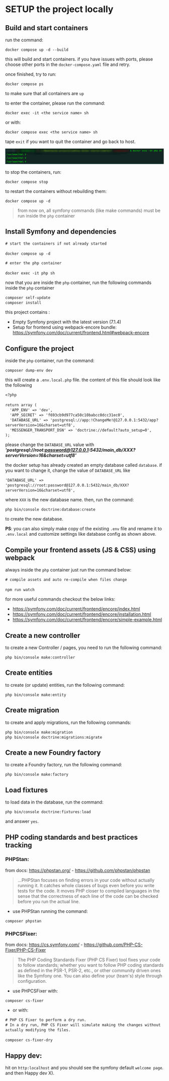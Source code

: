 # SETUP the project locally
## Build and start containers

run the command:

```
docker compose up -d --build
```

this will build and start containers. if you have issues with ports, please choose other ports in the `docker-compose.yaml` file and retry.

once finished, try to run:

```
docker compose ps
```

to make sure that all containers are `up`

to enter the container, please run the command:

```
docker exec -it <the service name> sh
```

or with:

```
docker compose exec <the service name> sh
```

tape `exit` if you want to quit the container and go back to host.

![alt text](doc/image.png)

to stop the containers, run:

```
docker compose stop
```

to restart the containers without rebuilding them:

```
docker compose up -d 
```

> from now on, all symfony commands (like make commands) must be run inside the `php` container

## Install Symfony and dependencies

```
# start the containers if not already started

docker compose up -d
```

```
# enter the php container

docker exec -it php sh
```

now that you are inside the `php` container, run the following commands inside the `php` container

```
composer self-update
composer install
```

this project contains :

- Empty Symfony project with the latest version (7.1.4)
- Setup for frontend using webpack-encore bundle: https://symfony.com/doc/current/frontend.html#webpack-encore

## Configure the project

inside the `php` container, run the command:

```
composer dump-env dev
```

this will create a `.env.local.php` file. the content of this file should look like the following

```
<?php

return array (
  'APP_ENV' => 'dev',
  'APP_SECRET' => 'f693cb9d977ca50c10babcc0dcc31ec0',
  'DATABASE_URL' => 'postgresql://app:!ChangeMe!@127.0.0.1:5432/app?serverVersion=16&charset=utf8',
  'MESSENGER_TRANSPORT_DSN' => 'doctrine://default?auto_setup=0',
);

```

please change the `DATABASE_URL` value with ***'postgresql://root:password@127.0.0.1:5432/main_db/XXX?serverVersion=16&charset=utf8'***

the docker setup has already created an empty database called `database`. if you want to change it, change the value of `DATABASE_URL` like

```
'DATABASE_URL' => 'postgresql://root:password@127.0.0.1:5432/main_db/XXX?serverVersion=16&charset=utf8',
``` 
where `XXX` is the new database name. then, run the command:

```
php bin/console doctrine:database:create
```

to create the new database.

**PS**: 
you can also simply make copy of the existing `.env` file and rename it to `.env.local` and customize settings like database config as shown above.

## Compile your frontend assets (JS & CSS) using webpack

always inside the `php` container just run the command below:

```
# compile assets and auto re-compile when files change

npm run watch
```

for more useful commands checkout the below links:

- https://symfony.com/doc/current/frontend/encore/index.html
- https://symfony.com/doc/current/frontend/encore/installation.html
- https://symfony.com/doc/current/frontend/encore/simple-example.html

## Create a new controller

to create a new Controller / pages, you need to run the following command:

```
php bin/console make:controller
```

## Create entities

to create (or update) entities, run the following command:

```
php bin/console make:entity
```

## Create migration

to create  and apply migrations, run the following commands:

```
php bin/console make:migration
php bin/console doctrine:migrations:migrate
```

## Create a new Foundry factory

to create a Foundry factory, run the following command:

```
php bin/console make:factory
```

## Load fixtures

to load data in the database, run the command:

```
php bin/console doctrine:fixtures:load
```

and answer `yes`.

## PHP coding standards and best practices tracking

### PHPStan:
from docs: https://phpstan.org/ - https://github.com/phpstan/phpstan
> ...PHPStan focuses on finding errors in your code without actually running it. It catches whole classes of bugs even before you write tests for the code. It moves PHP closer to compiled languages in the sense that the correctness of each line of the code can be checked before you run the actual line.

- use PHPStan running the command:

```
composer phpstan
```

### PHPCSFixer:
from docs: https://cs.symfony.com/ - https://github.com/PHP-CS-Fixer/PHP-CS-Fixer
> The PHP Coding Standards Fixer (PHP CS Fixer) tool fixes your code to follow standards; whether you want to follow PHP coding standards as defined in the PSR-1, PSR-2, etc., or other community driven ones like the Symfony one. You can also define your (team's) style through configuration.

- use PHPCSFixer with:

```
composer cs-fixer
```

- or with:

```
# PHP CS Fixer to perform a dry run. 
# In a dry run, PHP CS Fixer will simulate making the changes without actually modifying the files.

composer cs-fixer-dry
```

## Happy dev:

hit on `http:localhost` and you should see the symfony default `welcome page`.
and then Happy dev X).